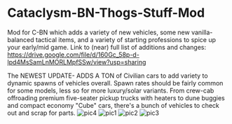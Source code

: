 # Cataclysm-BN-Thogs-Stuff-Mod
Mod for C-BN which adds a variety of new vehicles, some new vanilla-balanced tactical items, and a variety of starting professions to spice up your early/mid game.
Link to (near) full list of additions and changes: https://drive.google.com/file/d/160Gc_58p-d-lpd4MsSamLnMORLMpfSSw/view?usp=sharing

The NEWEST UPDATE- ADDS A TON of Civilian cars to add variety to dynamic spawns of vehicles overall. Spawn rates should be fairly common for some models, less so for more luxury/solar variants. From crew-cab offroading premium five-seater pickup trucks with heaters to dune buggies and compact economy "Cube" cars, there's a bunch of vehicles to check out and scrap for parts.
![pic4](https://i.imgur.com/XKZbr4G.png)
![pic1](https://i.imgur.com/0li0xqH.png)
![pic2](https://i.imgur.com/DUBBmOc.png)
![pic3](https://i.imgur.com/QL4tBsk.png)
